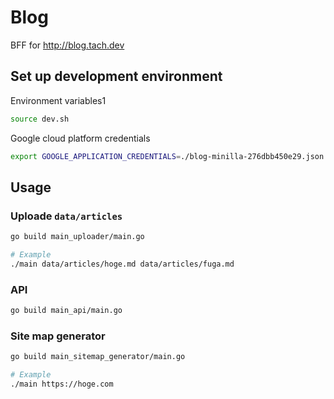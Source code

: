 # Blog

BFF for http://blog.tach.dev

## Set up development environment

Environment variables1

```bash
source dev.sh
```

Google cloud platform credentials

```bash
export GOOGLE_APPLICATION_CREDENTIALS=./blog-minilla-276dbb450e29.json
```

## Usage

### Uploade `data/articles`

```bash
go build main_uploader/main.go

# Example
./main data/articles/hoge.md data/articles/fuga.md
```

### API

```bash
go build main_api/main.go
```


### Site map generator

```bash
go build main_sitemap_generator/main.go

# Example
./main https://hoge.com
```